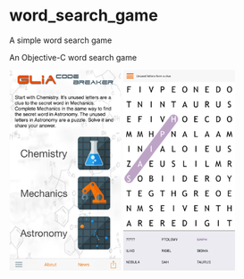 # word_search_game
A simple word search game

An Objective-C word search game

<img src="screenshot_1.png" width="200" height="360">    <img src="screenshot_2.png" width="200" height="360">  
